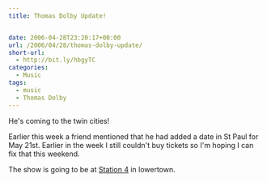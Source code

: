 ```yaml
---
title: Thomas Dolby Update!


date: 2006-04-28T23:20:17+00:00
url: /2006/04/28/thomas-dolby-update/
short-url:
  - http://bit.ly/hbgyTC
categories:
  - Music
tags:
  - music
  - Thomas Dolby
---
```

He's coming to the twin cities!

Earlier this week a friend mentioned that he had added a date in St Paul for May 21st. Earlier in the week I still couldn't buy tickets so I'm hoping I can fix that this weekend.

The show is going to be at <a href="http://www.station-4.com">Station 4</a> in lowertown.